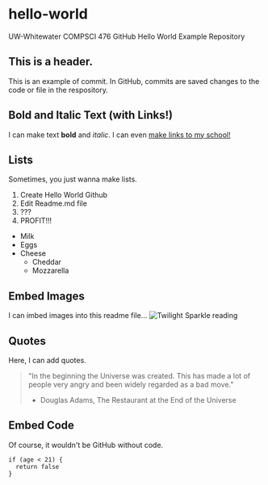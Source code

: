 # hello-world
UW-Whitewater COMPSCI 476 GitHub Hello World Example Repository

## This is a header.
This is an example of commit. In GitHub, commits are saved changes to the code or file in the respository.

## Bold and Italic Text (with Links!)
I can make text **bold** and *italic*. I can even [make links to my school!](http://www.uww.edu)

## Lists
Sometimes, you just wanna make lists.
1. Create Hello World Github
2. Edit Readme.md file
3. ???
4. PROFIT!!!

* Milk
* Eggs
* Cheese
  * Cheddar
  * Mozzarella
  
## Embed Images
I can imbed images into this readme file...
![Twilight Sparkle reading](https://derpicdn.net/img/view/2018/6/2/1748254.png)

## Quotes
Here, I can add quotes.
> "In the beginning the Universe was created.
This has made a lot of people very angry and been widely regarded as a bad move."
> - Douglas Adams, The Restaurant at the End of the Universe

## Embed Code
Of course, it wouldn't be GitHub without code.
```
if (age < 21) {
  return false
}
```

